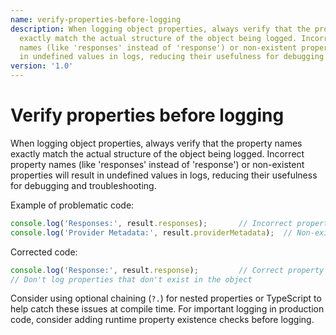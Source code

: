 ```yaml
---
name: verify-properties-before-logging
description: When logging object properties, always verify that the property names
  exactly match the actual structure of the object being logged. Incorrect property
  names (like 'responses' instead of 'response') or non-existent properties will result
  in undefined values in logs, reducing their usefulness for debugging and troubleshooting.
version: '1.0'
---
```

# Verify properties before logging

When logging object properties, always verify that the property names exactly match the actual structure of the object being logged. Incorrect property names (like 'responses' instead of 'response') or non-existent properties will result in undefined values in logs, reducing their usefulness for debugging and troubleshooting.

Example of problematic code:
```javascript
console.log('Responses:', result.responses);       // Incorrect property name
console.log('Provider Metadata:', result.providerMetadata);  // Non-existent property
```

Corrected code:
```javascript
console.log('Response:', result.response);         // Correct property name
// Don't log properties that don't exist in the object
```

Consider using optional chaining (`?.`) for nested properties or TypeScript to help catch these issues at compile time. For important logging in production code, consider adding runtime property existence checks before logging.
